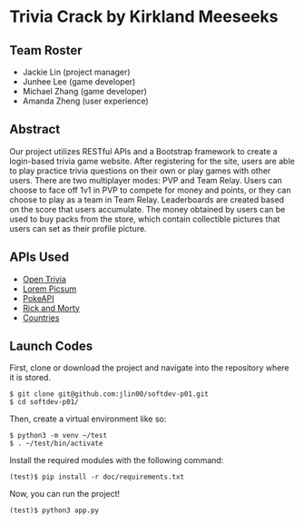 # Trivia Crack by Kirkland Meeseeks
  
## Team Roster
- Jackie Lin (project manager)  
- Junhee Lee (game developer)
- Michael Zhang (game developer)
- Amanda Zheng (user experience) 

## Abstract 
Our project utilizes RESTful APIs and a Bootstrap framework to create a login-based trivia game website. After registering for the site, users are able to play practice trivia questions on their own or play games with other users. There are two multiplayer modes: PVP and Team Relay. Users can choose to face off 1v1 in PVP to compete for money and points, or they can choose to play as a team in Team Relay. Leaderboards are created based on the score that users accumulate. The money obtained by users can be used to buy packs from the store, which contain collectible pictures that users can set as their profile picture.

## APIs Used
- [Open Trivia](https://docs.google.com/document/d/1yp2nicOExDYlrEfdvqspD17Kz5c-xMSWHudfmNjJgQ4/edit)
- [Lorem Picsum](https://docs.google.com/document/d/1QyJZ4wLQLzgNcmP_o13Ylk2zgDcMq5ZhnZhCf79Jhsk/edit)
- [PokeAPI](https://docs.google.com/document/d/1hMbL36d5qqFLfufHOqUMWwraWFudfJdekqp6urex0KU/edit)
- [Rick and Morty](https://docs.google.com/document/d/1oK0klhp__LHP9kxb3D70cbbI46i1mMnmDMI4y1XS3B4/edit)
- [Countries](https://docs.google.com/document/d/1C-umxnBAIUzQI9kLDaXG4-YbFsiOwwRTJ5c-DXAHTRM/edit?usp=drive_web&ouid=109502819417772013933)

## Launch Codes 
First, clone or download the project and navigate into the repository where it is stored. 
```
$ git clone git@github.com:jlin00/softdev-p01.git
$ cd softdev-p01/
```

Then, create a virtual environment like so:
```
$ python3 -m venv ~/test
$ . ~/test/bin/activate
```

Install the required modules with the following command:
```
(test)$ pip install -r doc/requirements.txt
```

Now, you can run the project!
```
(test)$ python3 app.py
```


